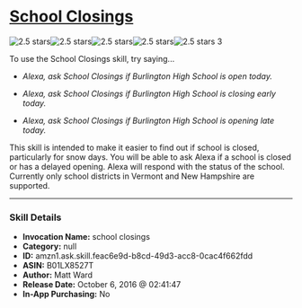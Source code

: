# [School Closings](http://alexa.amazon.com/#skills/amzn1.ask.skill.feac6e9d-b8cd-49d3-acc8-0cac4f662fdd)
![2.5 stars](../../images/ic_star_black_18dp_1x.png)![2.5 stars](../../images/ic_star_black_18dp_1x.png)![2.5 stars](../../images/ic_star_half_black_18dp_1x.png)![2.5 stars](../../images/ic_star_border_black_18dp_1x.png)![2.5 stars](../../images/ic_star_border_black_18dp_1x.png) 3

To use the School Closings skill, try saying...

* *Alexa, ask School Closings if Burlington High School is open today.*

* *Alexa, ask School Closings if Burlington High School is closing early today.*

* *Alexa, ask School Closings if Burlington High School is opening late today.*

This skill is intended to make it easier to find out if school is closed, particularly for snow days. You will be able to ask Alexa if a school is closed or has a delayed opening. Alexa will respond with the status of the school. Currently only school districts in Vermont and New Hampshire are supported.

***

### Skill Details

* **Invocation Name:** school closings
* **Category:** null
* **ID:** amzn1.ask.skill.feac6e9d-b8cd-49d3-acc8-0cac4f662fdd
* **ASIN:** B01LX8527T
* **Author:** Matt Ward
* **Release Date:** October 6, 2016 @ 02:41:47
* **In-App Purchasing:** No

